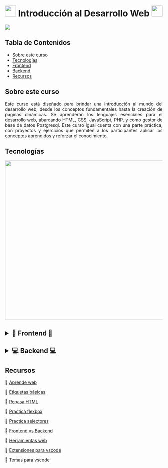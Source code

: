 <div align="center">
  <h1>
    <img src="https://media.tenor.com/itjFesV8_RUAAAAi/soulja-boy-pepe.gif" width=35>
    Introducción al Desarrollo Web
    <img src="https://media.tenor.com/itjFesV8_RUAAAAi/soulja-boy-pepe.gif" width=35>
  </h1>
</div>

<img src="https://www.nita.edu.sa/images/thumbs/0001200_web-development-beginner.jpeg">

<div>
  <h2>Tabla de Contenidos</h2>
  <ul>
    <li><a href="#----sobre-este-curso--">Sobre este curso</a></li>
    <li><a href="#----tecnologías--">Tecnologías</a></li>
    <li><a href="#-----------frontend--------------el-internet-------introducción-a-html-------introducción-a-css-------javascript-en-la-web------">Frontend</a></li>
    <li><a href="#-----------backend---------------tema-1------">Backend</a></li>
    <li><a href="#recursos">Recursos</a></li>
  </ul>
</div>

<div align="justify">
  <h2>
    Sobre este curso
  </h2>
  <p>
    Este curso está diseñado para brindar una introducción al mundo del desarrollo web, desde los conceptos fundamentales hasta la creación de páginas dinámicas. Se aprenderán los lenguajes esenciales para el desarrollo web, abarcando HTML, CSS, JavaScript, PHP, y como gestor de base de datos Postgresql. Este curso igual cuenta con una parte práctica, con proyectos y ejercicios que permiten a los participantes aplicar los conceptos aprendidos y reforzar el conocimiento. 
  </p>
</div>

<div>
  <h2>
    Tecnologías
  </h2>
  <div align="center"><img src="https://skillicons.dev/icons?i=html,css,js,php,postgresql&perline=12" width=510/></div>
</div>

<div>
  <h2>
    <details >  
    <summary>🎨 Frontend 🎨</summary>
      <br>
      <p>🐥 <a href="https://github.com/lara-vel-dev/curso-desarrollo-web/tree/main/el-internet">El internet</a></p>
      <p>🐥 <a href="https://github.com/lara-vel-dev/curso-desarrollo-web/tree/main/intro-a-html">Introducción a HTML</a></p>
      <p>🐥 <a href="https://github.com/lara-vel-dev/curso-desarrollo-web/tree/main/intro-a-css">Introducción a CSS</a></p>
      <p>🐥 <a href="https://github.com/lara-vel-dev/curso-desarrollo-web/tree/main/javascript-en-web">JavaScript en la web</a></p>
    </details>
  </h2>
</div>

<div>
  <h2>
    <details >  
    <summary>💻 Backend 💻 </summary>
      <br>
      <p>🐥 <a href="">Tema 1</a></p>
    </details>
  </h2>
</div>

<div>
  <h2>Recursos</h2>
  <p>🐥 <a href="https://www.w3schools.com/">Aprende web</a></p>
  <p>🐥 <a href="https://allthetags.com/">Etiquetas básicas</a></p>
  <p>🐥 <a href="https://lenguajehtml.com/html/introduccion/tabla-periodica-html5/">Repasa HTML</a></p>
  <p>🐥 <a href="https://flexboxfroggy.com/">Practica flexbox</a></p>
  <p>🐥 <a href="https://flukeout.github.io/">Practica selectores</a></p>
  <p>🐥 <a href="https://youtu.be/s95S1_vP-dQ?si=fA065-KGs6TOyUUH">Frontend vs Backend</a></p>
<p>🐥 <a href="https://youtu.be/9Q2JDISDUe8?si=SNKy8oMKfq2PFm7m">Herramientas web</a></p>
<p>🐥 <a href="https://youtu.be/lv88bCi7eyg?si=ef_FlznpS7Ry5For">Extensiones para vscode</a></p>
<p>🐥 <a href="https://youtu.be/wd1zx-X3388?si=9aDPNBdCBhYd5owt">Temas para vscode</a></p>


</div>
